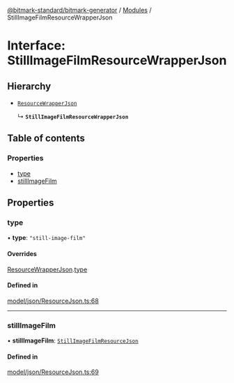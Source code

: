 [@bitmark-standard/bitmark-generator](../API.md) / [Modules](../modules.md) / StillImageFilmResourceWrapperJson

# Interface: StillImageFilmResourceWrapperJson

## Hierarchy

- [`ResourceWrapperJson`](ResourceWrapperJson.md)

  ↳ **`StillImageFilmResourceWrapperJson`**

## Table of contents

### Properties

- [type](StillImageFilmResourceWrapperJson.md#type)
- [stillImageFilm](StillImageFilmResourceWrapperJson.md#stillImageFilm)

## Properties

### type

• **type**: ``"still-image-film"``

#### Overrides

[ResourceWrapperJson](ResourceWrapperJson.md).[type](ResourceWrapperJson.md#type)

#### Defined in

[model/json/ResourceJson.ts:68](https://github.com/getMoreBrain/bitmark-generator/blob/a7a40de/src/model/json/ResourceJson.ts#L68)

___

### stillImageFilm

• **stillImageFilm**: [`StillImageFilmResourceJson`](StillImageFilmResourceJson.md)

#### Defined in

[model/json/ResourceJson.ts:69](https://github.com/getMoreBrain/bitmark-generator/blob/a7a40de/src/model/json/ResourceJson.ts#L69)
